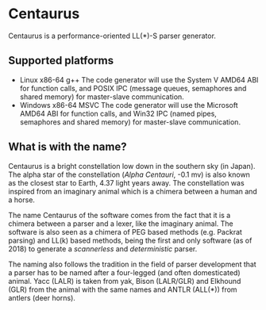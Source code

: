 Centaurus
========

Centaurus is a performance-oriented LL(\*)-S parser generator.

## Supported platforms

* Linux x86-64 g++
The code generator will use the System V AMD64 ABI for function calls,
and POSIX IPC (message queues, semaphores and shared memory) for master-slave communication.
* Windows x86-64 MSVC
The code generator will use the Microsoft AMD64 ABI for function calls,
and Win32 IPC (named pipes, semaphores and shared memory) for master-slave communication.

## What is with the name?

Centaurus is a bright constellation low down in the southern sky (in Japan).
The alpha star of the constellation (*Alpha Centauri*, -0.1 mv) is also known as the closest star to Earth, 4.37 light years away.
The constellation was inspired from an imaginary animal which is a chimera between a human and a horse.

The name Centaurus of the software comes from the fact that it is a chimera between a parser and a lexer, like the imaginary animal.
The software is also seen as a chimera of PEG based methods (e.g. Packrat parsing) and LL(k) based methods,
being the first and only software (as of 2018) to generate a *scannerless* and *deterministic* parser.

The naming also follows the tradition in the field of parser development that a parser has to be named after a four-legged (and often domesticated) animal.
Yacc (LALR) is taken from yak, Bison (LALR/GLR) and Elkhound (GLR) from the animal with the same names and ANTLR (ALL(*)) from antlers (deer horns).
